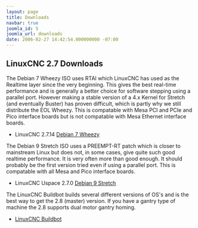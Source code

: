 ```yaml
---
layout: page
title: Downloads
navbar: true
joomla_id: 5
joomla_url: downloads
date: 2006-02-27 14:42:54.000000000 -07:00
---
```




## LinuxCNC 2.7 Downloads

The Debian 7 Wheezy ISO uses RTAI which LinuxCNC has used as the Realtime layer
since the very beginning. This gives the best real-time performance and is
generally a better choice for software stepping using a parallel port. However
making a stable version of a 4.x Kernel for Stretch (and eventually Buster) has
proven difficult, which is partly why we still distribute the EOL Wheezy. This
is compatable with Mesa PCI and PCIe and Pico interface boards but is not
compatable with Mesa Ethernet interface boards.

* LinuxCNC 2.7.14 [Debian 7 Wheezy](http://www.linuxcnc.org/iso/linuxcnc-2.7.14-wheezy.iso)

The Debian 9 Stretch ISO uses a PREEMPT-RT patch which is closer to mainstream
Linux but does not, in some cases, give quite such good realtime performance.
It is very often more than good enough. It should probably be the first version
tried even if using a parallel port. This is compatable with all Mesa and Pico
interface boards.

* LinuxCNC Uspace 2.7.0 [Debian 9 Stretch](http://www.linuxcnc.org/testing-stretch-rtpreempt/)

The LinuxCNC Buildbot builds several different versions of OS's and is the best
way to get the 2.8 (master) version. If you have a gantry type of machine the
2.8 supports dual motor gantry homing.

* [LinuxCNC Buildbot](http://buildbot.linuxcnc.org/)




